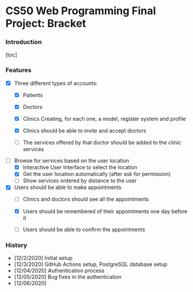 # CS50 Web Programming Final Project: Bracket 

### Introduction

[toc]

### Features

- [x] Three different types of accounts:
  - [x] Patients
  - [x] Doctors
  - [x] Clinics
  Creating, for each one, a model, register system and profile

  - [x] Clinics should be able to invite and accept doctors
  - [ ] The services offered by that doctor should be added to the clinic services

- [ ] Browse for services based on the user location
  - [x] Interactive User Interface to select the location
  - [x] Get the user location automatically (after ask for permission)
  - [ ] Show services ordered by distance to the user

- [x] Users should be able to make appointments
  - [ ] Clinics and doctors should see all the appointments
  - [x] Users should be remembered of their appointments one day before it
  - [ ] Users should be able to confirm the appointments


### History

- [12/2/2020] Initial setup
- [12/3/2020] GitHub Actions setup, PostgreSQL database setup
- [12/04/2020] Authentication process
- [12/05/2020] Bug fixes in the authentication
- [12/06/2020]

